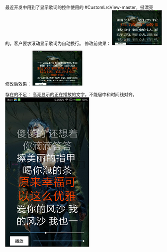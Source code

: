 最近开发中用到了显示歌词的控件使用的 #CustomLrcView-master，挺漂亮的。客户要求滚动显示歌词为自动换行。
修改前效果：
![](./src_demo.gif)

修改后效果：
![](./dst_demo.gif)

存在的不足：
高亮显示的正在播放的文字，不能居中和时间线对齐。
![](./fault.png)
